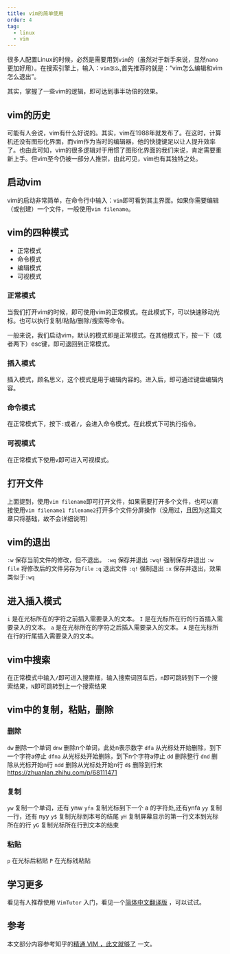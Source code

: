 ```yaml
---
title: vim的简单使用
order: 4
tag:
  - linux
  - vim
---
```


很多人配置Linux的时候，必然是需要用到`vim`的（虽然对于新手来说，显然`nano`更加好用）。在搜索引擎上，输入：`vim怎么`,首先推荐的就是：“vim怎么编辑和vim怎么退出”。

其实，掌握了一些vim的逻辑，即可达到事半功倍的效果。

## vim的历史
可能有人会说，vim有什么好说的。其实，vim在1988年就发布了。在这时，计算机还没有图形化界面，而vim作为当时的编辑器，他的快捷键足以让人提升效率了。也由此可知，vim的很多逻辑对于用惯了图形化界面的我们来说，肯定需要重新上手。但vim至今仍被一部分人推崇，由此可见，vim也有其独特之处。

## 启动vim
vim的启动非常简单，在命令行中输入：`vim`即可看到其主界面。如果你需要编辑（或创建）一个文件，一般使用`vim filename`。

## vim的四种模式

* 正常模式
* 命令模式
* 编辑模式
* 可视模式

### 正常模式

当我们打开vim的时候，即可使用vim的正常模式。在此模式下，可以快速移动光标。也可以执行复制/粘贴/删除/搜索等命令。

一般来说，我们启动vim，默认的模式即是正常模式。在其他模式下，按一下（或者两下）esc键，即可退回到正常模式。

### 插入模式

插入模式，顾名思义，这个模式是用于编辑内容的。进入后，即可通过键盘编辑内容。

### 命令模式

在正常模式下，按下`:`或者`/`，会进入命令模式。在此模式下可执行指令。

### 可视模式

在正常模式下使用`v`即可进入可视模式。

## 打开文件

上面提到，使用`vim filename`即可打开文件，如果需要打开多个文件，也可以直接使用`vim filename1 filename2`打开多个文件分屏操作（没用过，且因为这篇文章只将基础，故不会详细说明）

## vim的退出

`:w` 保存当前文件的修改，但不退出。
`:wq` 保存并退出
`:wq!` 强制保存并退出
`:w file` 将修改后的文件另存为`file`
`:q` 退出文件
`:q!` 强制退出
`:x`  保存并退出，效果类似于`:wq`


## 进入插入模式

`i` 是在光标所在的字符之前插入需要录入的文本。
`I` 是在光标所在行的行首插入需要录入的文本。
`a` 是在光标所在的字符之后插入需要录入的文本。
`A` 是在光标所在行的行尾插入需要录入的文本。

## vim中搜索

在正常模式中输入`/`即可进入搜索框，输入搜索词回车后，`n`即可跳转到下一个搜索结果，`N`即可跳转到上一个搜索结果

## vim中的复制，粘贴，删除

### 删除

`dw` 删除一个单词
`dnw` 删除n个单词，此处n表示数字
`dfa` 从光标处开始删除，到下一个字符a停止
`dfna` 从光标处开始删除，到下n个字符a停止
`dd` 删除整行
`dnd` 删除从光标开始n行
`ndd` 删除从光标处开始n行
`d$`  删除到行末
https://zhuanlan.zhihu.com/p/68111471
### 复制

`yw` 复制一个单词，还有 ynw
`yfa` 复制光标到下一个 a 的字符处,还有ynfa
`yy` 复制一行，还有 nyy
`y$` 复制光标到本号的结尾
`yH` 复制屏幕显示的第一行文本到光标所在的行
`yG` 复制光标所在行到文本的结束

### 粘贴

`p` 在光标后粘贴
`P` 在光标钱粘贴

## 学习更多

看见有人推荐使用 `VimTutor` 入门，看见一个[简体中文翻译版](https://github.com/HanielF/VimTutor) ，可以试试。

## 参考

本文部分内容参考知乎的[精通 VIM ，此文就够了](https://zhuanlan.zhihu.com/p/68111471) 一文。